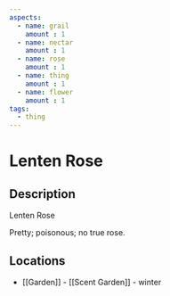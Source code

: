 ```yaml
---
aspects: 
  - name: grail
    amount : 1
  - name: nectar
    amount : 1
  - name: rose
    amount : 1
  - name: thing
    amount : 1
  - name: flower
    amount : 1
tags:
  - thing
---
```


# Lenten Rose

## Description
Lenten Rose

Pretty; poisonous; no true rose.
## Locations
- [[Garden]] - [[Scent Garden]] - winter